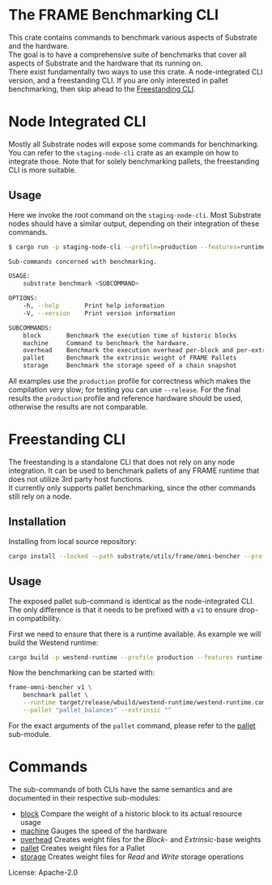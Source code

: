 # The FRAME Benchmarking CLI

This crate contains commands to benchmark various aspects of Substrate and the hardware.  
The goal is to have a comprehensive suite of benchmarks that cover all aspects of Substrate and the hardware that its
running on.  
There exist fundamentally two ways to use this crate. A node-integrated CLI version, and a freestanding CLI. If you are
only interested in pallet benchmarking, then skip ahead to the [Freestanding CLI](#freestanding-cli).

# Node Integrated CLI

Mostly all Substrate nodes will expose some commands for benchmarking. You can refer to the `staging-node-cli` crate as
an example on how to integrate those. Note that for solely benchmarking pallets, the freestanding CLI is more suitable.

## Usage

Here we invoke the root command on the `staging-node-cli`. Most Substrate nodes should have a similar output, depending
on their integration of these commands.

```sh
$ cargo run -p staging-node-cli --profile=production --features=runtime-benchmarks -- benchmark

Sub-commands concerned with benchmarking.

USAGE:
    substrate benchmark <SUBCOMMAND>

OPTIONS:
    -h, --help       Print help information
    -V, --version    Print version information

SUBCOMMANDS:
    block       Benchmark the execution time of historic blocks
    machine     Command to benchmark the hardware.
    overhead    Benchmark the execution overhead per-block and per-extrinsic
    pallet      Benchmark the extrinsic weight of FRAME Pallets
    storage     Benchmark the storage speed of a chain snapshot
```

All examples use the `production` profile for correctness which makes the compilation *very* slow; for testing you can
use `--release`.
For the final results the `production` profile and reference hardware should be used, otherwise the results are not
comparable.

# Freestanding CLI

The freestanding is a standalone CLI that does not rely on any node integration. It can be used to benchmark pallets of
any FRAME runtime that does not utilize 3rd party host functions.  
It currently only supports pallet benchmarking, since the other commands still rely on a node.

## Installation

Installing from local source repository:

```sh
cargo install --locked --path substrate/utils/frame/omni-bencher --profile=production
```

## Usage

The exposed pallet sub-command is identical as the node-integrated CLI. The only difference is that it needs to be prefixed
with a `v1` to ensure drop-in compatibility.

First we need to ensure that there is a runtime available. As example we will build the Westend runtime:

```sh
cargo build -p westend-runtime --profile production --features runtime-benchmarks
```

Now the benchmarking can be started with:

```sh
frame-omni-bencher v1 \
    benchmark pallet \
    --runtime target/release/wbuild/westend-runtime/westend-runtime.compact.compressed.wasm \
    --pallet "pallet_balances" --extrinsic ""
```

For the exact arguments of the `pallet` command, please refer to the [pallet] sub-module.

# Commands

The sub-commands of both CLIs have the same semantics and are documented in their respective sub-modules:

- [block] Compare the weight of a historic block to its actual resource usage
- [machine] Gauges the speed of the hardware
- [overhead] Creates weight files for the *Block*- and *Extrinsic*-base weights
- [pallet] Creates weight files for a Pallet
- [storage] Creates weight files for *Read* and *Write* storage operations

License: Apache-2.0

<!-- LINKS -->

[pallet]: ../../../frame/benchmarking/README.md
[machine]: src/machine/README.md
[storage]: src/storage/README.md
[overhead]: src/overhead/README.md
[block]: src/block/README.md
